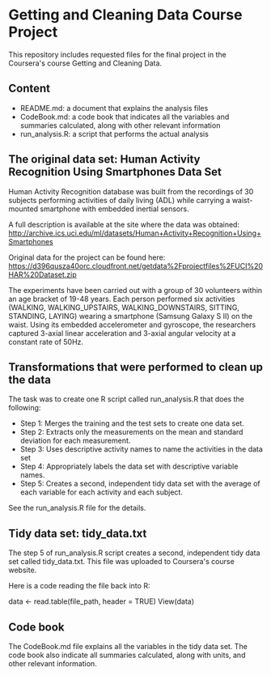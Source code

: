 # Getting and Cleaning Data Course Project

This repository includes requested files for the final project in the Coursera's course Getting and Cleaning Data.

## Content
- README.md: a document that explains the analysis files
- CodeBook.md: a code book that indicates all the variables and summaries calculated, along with other relevant information
- run_analysis.R: a script that performs the actual analysis

## The original data set: Human Activity Recognition Using Smartphones Data Set

Human Activity Recognition database was built from the recordings of 30 subjects performing activities of daily living (ADL) while carrying a waist-mounted smartphone with embedded inertial sensors.

A full description is available at the site where the data was obtained:
http://archive.ics.uci.edu/ml/datasets/Human+Activity+Recognition+Using+Smartphones 

Original data for the project can be found here:
https://d396qusza40orc.cloudfront.net/getdata%2Fprojectfiles%2FUCI%20HAR%20Dataset.zip
 
The experiments have been carried out with a group of 30 volunteers within an age bracket of 19-48 years. Each person performed six activities (WALKING, WALKING_UPSTAIRS, WALKING_DOWNSTAIRS, SITTING, STANDING, LAYING) wearing a smartphone (Samsung Galaxy S II) on the waist. Using its embedded accelerometer and gyroscope, the researchers captured 3-axial linear acceleration and 3-axial angular velocity at a constant rate of 50Hz.

## Transformations that were performed to clean up the data

The task was to create one R script called run_analysis.R that does the following: 

- Step 1: Merges the training and the test sets to create one data set.
- Step 2: Extracts only the measurements on the mean and standard deviation for each measurement.
- Step 3: Uses descriptive activity names to name the activities in the data set
- Step 4: Appropriately labels the data set with descriptive variable names.
- Step 5: Creates a second, independent tidy data set with the average of each variable for each activity and each subject.

See the run_analysis.R file for the details.

## Tidy data set: tidy_data.txt

The step 5 of run_analysis.R script creates a second, independent tidy data set called tidy_data.txt. This file was uploaded to Coursera's course website.

Here is a code reading the file back into R:

data <- read.table(file_path, header = TRUE)
  View(data)

## Code book

The CodeBook.md file explains all the variables in the tidy data set. The code book also indicate all summaries calculated, along with units, and other relevant information.
